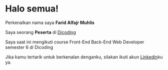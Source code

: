 # Halo semua! 

Perkenalkan nama saya **Farid Alfajr Muhlis**

Saya seorang **Peserta** di [Dicoding](https://www.dicoding.com/)

Saya saat ini mengikuti course Front-End Back-End Web Developer semester 6 di Dicoding

Jika kamu tertarik untuk berkenalan denganku, silakan ikuti akun [Linkedin](https://www.linkedin.com/in/farid-alfajr-17b971209/)ku ya.
